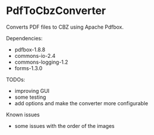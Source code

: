# PdfToCbzConverter
Converts PDF files to CBZ using Apache Pdfbox. 

Dependencies:

- pdfbox-1.8.8
- commons-io-2.4
- commons-logging-1.2
- forms-1.3.0

TODOs:

- improving GUI
- some testing
- add options and make the converter more configurable

Known issues

- some issues with the order of the images
